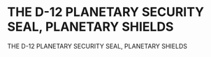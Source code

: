 # THE D-12 PLANETARY SECURITY SEAL, PLANETARY SHIELDS

THE D-12 PLANETARY SECURITY SEAL, PLANETARY SHIELDS